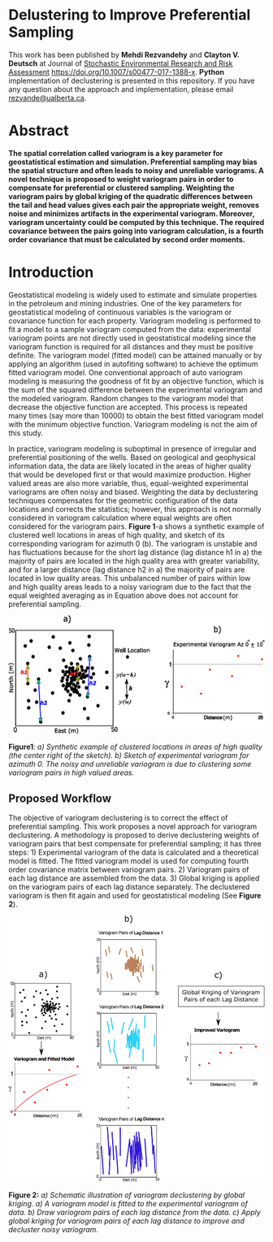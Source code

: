 
# Delustering to Improve Preferential Sampling

This work has been published by **Mehdi Rezvandehy** and **Clayton V. Deutsch** at Journal of [Stochastic Environmental Research and Risk Assessment](https://doi.org/10.1007/s00477-017-1388-x) https://doi.org/10.1007/s00477-017-1388-x. **Python** implementation of declustering is presented in this repository. If you have any question about the approach and implementation, please email rezvande@ualberta.ca.

# Abstract

**The spatial correlation called variogram is a key parameter for geostatistical estimation and simulation. Preferential sampling may bias the spatial structure and often leads to noisy and unreliable variograms. A novel technique is proposed to weight variogram pairs in order to compensate for preferential or clustered sampling. Weighting the variogram pairs by global kriging of the quadratic differences between the tail and head values gives each pair the appropriate weight, removes noise and minimizes artifacts in the experimental variogram. Moreover, variogram uncertainty could be computed by this technique. The required covariance between the pairs going into variogram calculation, is a fourth order covariance that must be calculated by second order moments.**

# Introduction

Geostatistical modeling is widely used to estimate and simulate properties in the petroleum and mining industries. One of the key parameters for geostatistical modeling of continuous variables is the variogram or covariance function for each property. Variogram modeling is performed to fit a model to a sample variogram computed from the data: experimental variogram points are not directly used in geostatistical modeling since the variogram function is required for all distances and they must be positive definite. The variogram model (fitted model) can be attained manually or by applying an algorithm (used in autofiting software) to achieve the optimum fitted variogram model. One conventional approach of auto variogram modeling is measuring the goodness of fit by an objective function, which is the sum of the squared difference between the experimental variogram and the modeled variogram. Random changes to the variogram model that decrease the objective function are accepted. This process is repeated many times (say more than 10000) to obtain the best fitted variogram model with the minimum objective function. Variogram modeling is not the aim of this study.

In practice, variogram modeling is suboptimal in presence of irregular and preferential positioning of the wells. Based on geological and geophysical information data, the data are likely located in the areas of higher quality that would be developed first or that would maximize production. Higher valued areas are also more variable, thus, equal-weighted experimental variograms are often noisy and biased. Weighting the data by declustering techniques compensates for the geometric configuration of the data locations and corrects the statistics; however, this approach is not normally considered in variogram calculation where equal weights are often considered for the variogram pairs. 
**Figure 1**-a shows a synthetic example of clustered well locations in areas of high quality, and sketch of its corresponding variogram for azimuth 0 (b). The variogram is unstable and has fluctuations because for the short lag distance (lag distance h1 in a) the majority of pairs are located in the high quality area with greater variability, and for a larger distance (lag distance h2 in a) the majority of pairs are located in low quality areas. This unbalanced number of pairs within low and high quality areas leads to a noisy variogram due to the fact that the equal weighted averaging as in Equation above does not account for preferential sampling.

<img src="./Images/fig_1.png" alt="drawing" width="800"/>

**Figure1**: *a) Synthetic example of clustered locations in areas of high quality (the center right of the sketch). b) Sketch of experimental variogram for azimuth 0. The noisy and unreliable variogram is due to clustering some variogram pairs in high valued areas.*
 
## Proposed Workflow
The objective of variogram declustering is to correct the effect of preferential sampling. This work proposes a novel approach for variogram declustering. A methodology is proposed to derive declustering weights of variogram pairs that best compensate for preferential sampling; it has three steps: 1) Experimental variogram of the data is calculated and a theoretical model is fitted. The fitted variogram model is used for computing fourth order covariance matrix between variogram pairs. 2) Variogram pairs of each lag distance are assembled from the data. 3) Global kriging is applied on the variogram pairs of each lag distance separately. The declustered variogram is then fit again and used for geostatistical modeling (See **Figure 2**).


<img src="./Images/fig_2.png" alt="drawing" width="800"/>

**Figure 2:** *a) Schematic illustration of variogram declustering by global kriging. a) A variogram model is fitted to the experimental variogram of data. b) Draw variogram pairs of each lag distance from the data. c) Apply global kriging for variogram pairs of each lag distance to improve and decluster noisy variogram.*
